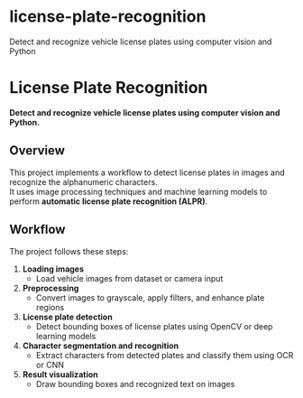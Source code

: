# license-plate-recognition
Detect and recognize vehicle license plates using computer vision and Python
# License Plate Recognition

**Detect and recognize vehicle license plates using computer vision and Python.**

## Overview
This project implements a workflow to detect license plates in images and recognize the alphanumeric characters.  
It uses image processing techniques and machine learning models to perform **automatic license plate recognition (ALPR)**.

## Workflow
The project follows these steps:

1. **Loading images**  
   - Load vehicle images from dataset or camera input
2. **Preprocessing**  
   - Convert images to grayscale, apply filters, and enhance plate regions
3. **License plate detection**  
   - Detect bounding boxes of license plates using OpenCV or deep learning models
4. **Character segmentation and recognition**  
   - Extract characters from detected plates and classify them using OCR or CNN
5. **Result visualization**  
   - Draw bounding boxes and recognized text on images

